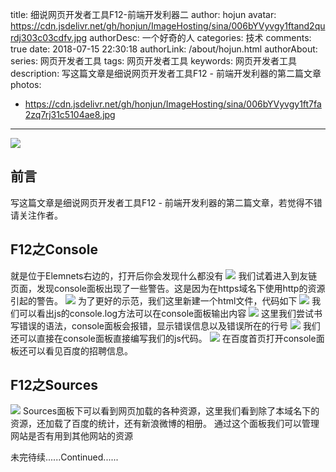 title: 细说网页开发者工具F12-前端开发利器二
author: hojun
avatar: https://cdn.jsdelivr.net/gh/honjun/ImageHosting/sina/006bYVyvgy1ftand2qurdj303c03cdfv.jpg
authorDesc: 一个好奇的人
categories: 技术
comments: true
date: 2018-07-15 22:30:18
authorLink: /about/hojun.html
authorAbout:
series: 网页开发者工具
tags: 网页开发者工具
keywords: 网页开发者工具
description: 写这篇文章是细说网页开发者工具F12 - 前端开发利器的第二篇文章
photos:
 - https://cdn.jsdelivr.net/gh/honjun/ImageHosting/sina/006bYVyvgy1ft7fa2zq7rj31c5104ae8.jpg
---
![](https://cdn.jsdelivr.net/gh/honjun/ImageHosting/sina/006bYVyvgy1ft7fa2zq7rj31c5104ae8.jpg)

## 前言

写这篇文章是细说网页开发者工具F12 - 前端开发利器的第二篇文章，若觉得不错请关注作者。

## F12之Console
就是位于Elemnets右边的，打开后你会发现什么都没有
![](https://cdn.jsdelivr.net/gh/honjun/ImageHosting/sina/006bYVyvgy1ftaqlm37dij318g0n2tbm.jpg)
我们试着进入到友链页面，发现console面板出现了一些警告。这是因为在https域名下使用http的资源引起的警告。
![](https://cdn.jsdelivr.net/gh/honjun/ImageHosting/sina/006bYVyvgy1ftaqlmnsenj318g0n477y.jpg)
为了更好的示范，我们这里新建一个html文件，代码如下
![](https://cdn.jsdelivr.net/gh/honjun/ImageHosting/sina/006bYVyvgy1ftaqln6mgyj318g0n1aab.jpg)
我们可以看出js的console.log方法可以在console面板输出内容
![](https://cdn.jsdelivr.net/gh/honjun/ImageHosting/sina/006bYVyvgy1ftaqlnmbctj30y20d974m.jpg)
这里我们尝试书写错误的语法，console面板会报错，显示错误信息以及错误所在的行号
![](https://cdn.jsdelivr.net/gh/honjun/ImageHosting/sina/006bYVyvgy1ftaqlo8wcqj30jq0j174i.jpg)
我们还可以直接在console面板直接编写我们的js代码。
![](https://cdn.jsdelivr.net/gh/honjun/ImageHosting/sina/006bYVyvgy1ftaqlor1wpj318g0n23zu.jpg)
在百度首页打开console面板还可以看见百度的招聘信息。

## F12之Sources

![](https://cdn.jsdelivr.net/gh/honjun/ImageHosting/sina/006bYVyvgy1ftax1438eyj31080ke481.jpg)
Sources面板下可以看到网页加载的各种资源，这里我们看到除了本域名下的资源，还加载了百度的统计，还有新浪微博的相册。
通过这个面板我们可以管理网站是否有用到其他网站的资源

未完待续......Continued......


